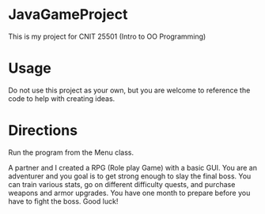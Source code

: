 # JavaGameProject
This is my project for CNIT 25501 (Intro to OO Programming)

# Usage
Do not use this project as your own, but you are welcome to reference the code to help with creating ideas.

# Directions
Run the program from the Menu class.

A partner and I created a RPG (Role play Game) with a basic GUI. You are an adventurer and you goal is to get strong enough to slay the final boss.
You can train various stats, go on different difficulty quests, and purchase weapons and armor upgrades. You have one month to prepare before you have to 
fight the boss. Good luck!
